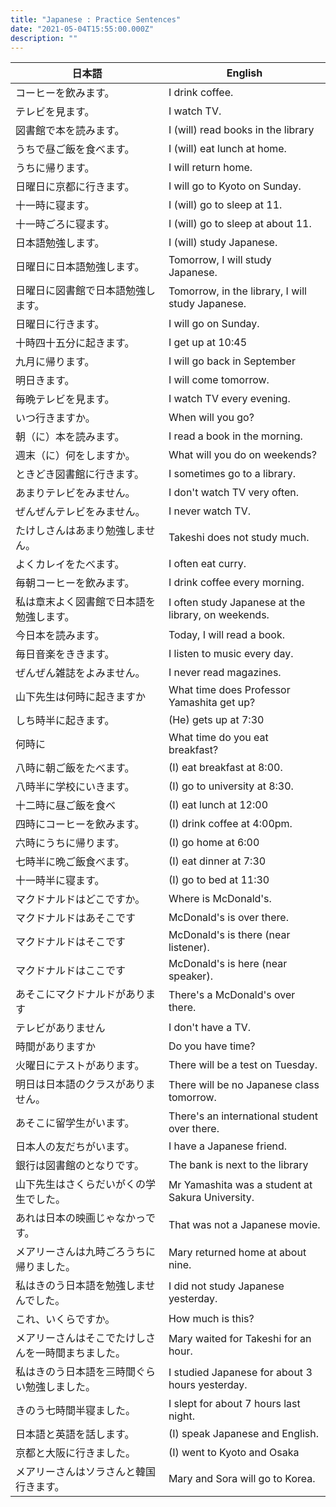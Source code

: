 ```yaml
---
title: "Japanese : Practice Sentences"
date: "2021-05-04T15:55:00.000Z"
description: ""
---
```


| 日本語                                             | English                                             |
| -------------------------------------------------- | --------------------------------------------------- |
| コーヒーを飲みます。                               | I drink coffee.                                     |
| テレビを見ます。                                   | I watch TV.                                         |
| 図書館で本を読みます。                             | I (will) read books in the library                  |
| うちで昼ご飯を食べます。                           | I (will) eat lunch at home.                         |
| うちに帰ります。                                   | I will return home.                                 |
| 日曜日に京都に行きます。                           | I will go to Kyoto on Sunday.                       |
| 十一時に寝ます。                                   | I (will) go to sleep at 11.                         |
| 十一時ごろに寝ます。                               | I (will) go to sleep at about 11.                   |
| 日本語勉強します。                                 | I (will) study Japanese.                            |
| 日曜日に日本語勉強します。                         | Tomorrow, I will study Japanese.                    |
| 日曜日に図書館で日本語勉強します。                 | Tomorrow, in the library, I will study Japanese.    |
| 日曜日に行きます。                                 | I will go on Sunday.                                |
| 十時四十五分に起きます。                           | I get up at 10:45                                   |
| 九月に帰ります。                                   | I will go back in September                         |
| 明日きます。                                       | I will come tomorrow.                               |
| 毎晩テレビを見ます。                               | I watch TV every evening.                           |
| いつ行きますか。                                   | When will you go?                                   |
| 朝（に）本を読みます。                             | I read a book in the morning.                       |
| 週末（に）何をしますか。                           | What will you do on weekends?                       |
| ときどき図書館に行きます。                         | I sometimes go to a library.                        |
| あまりテレビをみません。                           | I don't watch TV very often.                        |
| ぜんぜんテレビをみません。                         | I never watch TV.                                   |
| たけしさんはあまり勉強しません。                   | Takeshi does not study much.                        |
| よくカレイをたべます。                             | I often eat curry.                                  |
| 毎朝コーヒーを飲みます。                           | I drink coffee every morning.                       |
| 私は章末よく図書館で日本語を勉強します。           | I often study Japanese at the library, on weekends. |
| 今日本を読みます。                                 | Today, I will read a book.                          |
| 毎日音楽をききます。                               | I listen to music every day.                        |
| ぜんぜん雑誌をよみません。                         | I never read magazines.                             |
| 山下先生は何時に起きますか                         | What time does Professor Yamashita get up?          |
| しち時半に起きます。                               | (He) gets up at 7:30                                |
| 何時に                                             | What time do you eat breakfast?                     |
| 八時に朝ご飯をたべます。                           | (I) eat breakfast at 8:00.                          |
| 八時半に学校にいきます。                           | (I) go to university at 8:30.                       |
| 十二時に昼ご飯を食べ                               | (I) eat lunch at 12:00                              |
| 四時にコーヒーを飲みます。                         | (I) drink coffee at 4:00pm.                         |
| 六時にうちに帰ります。                             | (I) go home at 6:00                                 |
| 七時半に晩ご飯食べます。                           | (I) eat dinner at 7:30                              |
| 十一時半に寝ます。                                 | (I) go to bed at 11:30                              |
| マクドナルドはどこですか。                         | Where is McDonald's.                                |
| マクドナルドはあそこです                           | McDonald's is over there.                           |
| マクドナルドはそこです                             | McDonald's is there (near listener).                |
| マクドナルドはここです                             | McDonald's is here (near speaker).                  |
| あそこにマクドナルドがあります                     | There's a McDonald's over there.                    |
| テレビがありません                                 | I don't have a TV.                                  |
| 時間がありますか                                   | Do you have time?                                   |
| 火曜日にテストがあります。                         | There will be a test on Tuesday.                    |
| 明日は日本語のクラスがありません。                 | There will be no Japanese class tomorrow.           |
| あそこに留学生がいます。                           | There's an international student over there.        |
| 日本人の友だちがいます。                           | I have a Japanese friend.                           |
| 銀行は図書館のとなりです。                         | The bank is next to the library                     |
| 山下先生はさくらだいがくの学生でした。             | Mr Yamashita was a student at Sakura University.    |
| あれは日本の映画じゃなかっです。                   | That was not a Japanese movie.                      |
| メアリーさんは九時ごろうちに帰りました。           | Mary returned home at about nine.                   |
| 私はきのう日本語を勉強しませんでした。             | I did not study Japanese yesterday.                 |
| これ、いくらですか。                               | How much is this?                                   |
| メアリーさんはそこでたけしさんを一時間まちました。 | Mary waited for Takeshi for an hour.                |
| 私はきのう日本語を三時間ぐらい勉強しました。       | I studied Japanese for about 3 hours yesterday.     |
| きのう七時間半寝ました。                           | I slept for about 7 hours last night.               |
| 日本語と英語を話します。                           | (I) speak Japanese and English.                     |
| 京都と大阪に行きました。                           | (I) went to Kyoto and Osaka                         |
| メアリーさんはソラさんと韓国行きます。             | Mary and Sora will go to Korea.                     |
